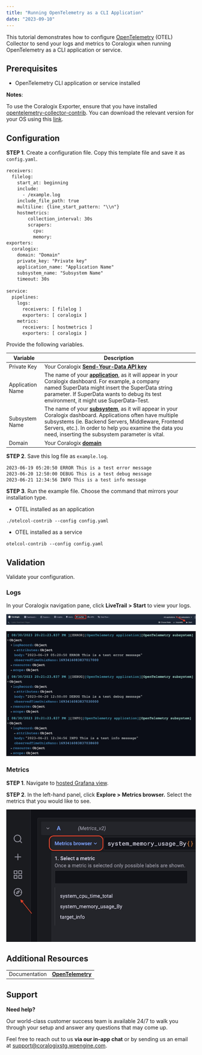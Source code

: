 ```yaml
---
title: "Running OpenTelemetry as a CLI Application"
date: "2023-09-10"
---
```


This tutorial demonstrates how to configure [OpenTelemetry](https://coralogixstg.wpengine.com/docs/opentelemetry/) (OTEL) Collector to send your logs and metrics to Coralogix when running OpenTelemetry as a CLI application or service.

## Prerequisites

- OpenTelemetry CLI application or service installed

**Notes**:

To use the Coralogix Exporter, ensure that you have installed [opentelemetry-collector-contrib](https://github.com/open-telemetry/opentelemetry-collector-contrib). You can download the relevant version for your OS using this [link](https://github.com/open-telemetry/opentelemetry-collector-releases/releases/).

## Configuration

**STEP 1**. Create a configuration file. Copy this template file and save it as `config.yaml`.

```
receivers:
  filelog:
    start_at: beginning
    include:
      - /example.log
    include_file_path: true
    multiline: {line_start_pattern: "\\n"}
	hostmetrics:
	    collection_interval: 30s
	    scrapers:
	      cpu:
	      memory:
exporters:
  coralogix:
    domain: "Domain"
    private_key: "Private key"
    application_name: "Application Name"
    subsystem_name: "Subsystem Name"
    timeout: 30s

service:
  pipelines:
    logs:
      receivers: [ filelog ]
      exporters: [ coralogix ]
    metrics:
      receivers: [ hostmetrics ]
      exporters: [ coralogix ]

```

Provide the following variables.

| Variable | Description |
| --- | --- |
| Private Key | Your Coralogix **[Send-Your-Data API key](https://coralogixstg.wpengine.com/docs/send-your-data-api-key/)** |
| Application Name | The name of your **[application](https://coralogixstg.wpengine.com/docs/application-and-subsystem-names/)**, as it will appear in your Coralogix dashboard. For example, a company named SuperData might insert the SuperData string parameter. If SuperData wants to debug its test environment, it might use SuperData–Test. |
| Subsystem Name | The name of your **[subsystem](https://coralogixstg.wpengine.com/docs/application-and-subsystem-names/)**, as it will appear in your Coralogix dashboard. Applications often have multiple subsystems (ie. Backend Servers, Middleware, Frontend Servers, etc.). In order to help you examine the data you need, inserting the subsystem parameter is vital. |
| Domain | Your Coralogix **[domain](https://coralogixstg.wpengine.com/docs/coralogix-domain/)** |

**STEP 2**. Save this log file as `example.log`.

```
2023-06-19 05:20:50 ERROR This is a test error message
2023-06-20 12:50:00 DEBUG This is a test debug message
2023-06-21 12:34:56 INFO This is a test info message

```

**STEP 3**. Run the example file. Choose the command that mirrors your installation type.

- OTEL installed as an application

```
./otelcol-contrib --config config.yaml

```

- OTEL installed as a service

```
otelcol-contrib --config config.yaml

```

## **Validation**

Validate your configuration.

### Logs

In your Coralogix navigation pane, click **LiveTrail** **\> Start** to view your logs.

![](images/Untitled-2-1024x59.jpeg)

![](images/Untitled-19-1024x675.png)

### Metrics

**STEP 1**. Navigate to [hosted Grafana view](https://coralogixstg.wpengine.com/docs/hosted-grafana-view/).

**STEP 2**. In the left-hand panel, click **Explore > Metrics browser.** Select the metrics that you would like to see.

![](images/Untitled-3-1.jpeg)

## Additional Resources

<table><tbody><tr><td>Documentation</td><td><strong><a href="https://coralogixstg.wpengine.com/docs/opentelemetry/">OpenTelemetry</a></strong></td></tr></tbody></table>

## **Support**

**Need help?**

Our world-class customer success team is available 24/7 to walk you through your setup and answer any questions that may come up.

Feel free to reach out to us **via our in-app chat** or by sending us an email at [support@coralogixstg.wpengine.com](mailto:support@coralogixstg.wpengine.com).
